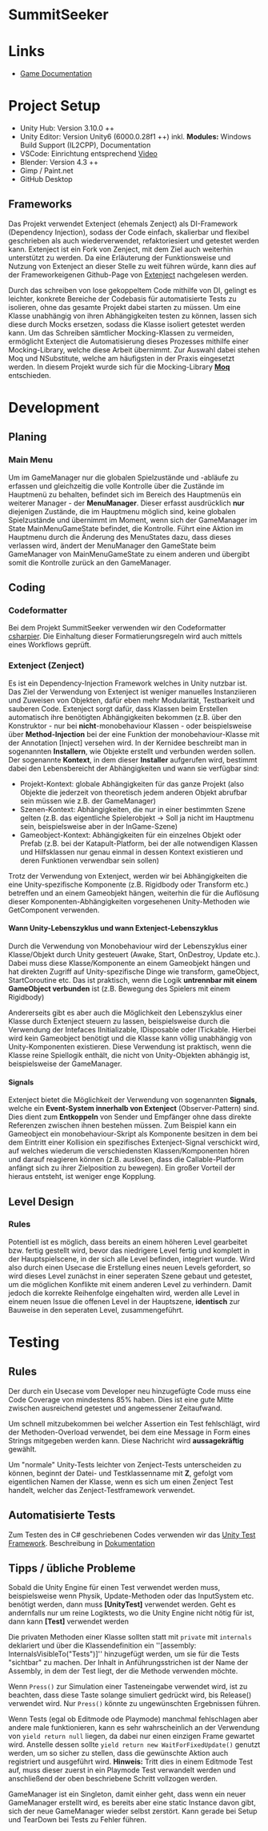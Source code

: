 # SummitSeeker

# Links
- [Game Documentation](https://summitseekerdevs.github.io/Dokumentation/)

# Project Setup
- Unity Hub: Version 3.10.0 ++
- Unity Editor: Version Unity6 (6000.0.28f1 ++) inkl. __Modules:__ Windows Build Support (IL2CPP), Documentation
- VSCode: Einrichtung entsprechend [Video](https://www.youtube.com/watch?v=ihVAKiJdd40&t=282s)
- Blender: Version 4.3 ++
- Gimp / Paint.net
- GitHub Desktop

## Frameworks
Das Projekt verwendet Extenject (ehemals Zenject) als DI-Framework (Dependency Injection), sodass der Code einfach, skalierbar und flexibel geschrieben als auch wiederverwendet, refaktoriesiert und getestet werden kann. Extenject ist ein Fork von Zenject, mit dem Ziel auch weiterhin unterstützt zu werden.
Da eine Erläuterung der Funktionsweise und Nutzung von Extenject an dieser Stelle zu weit führen würde, kann dies auf der Frameworkeigenen Github-Page von [Extenject](https://github.com/Mathijs-Bakker/Extenject?tab=readme-ov-file#what-is-dependency-injection) nachgelesen werden.

Durch das schreiben von lose gekoppeltem Code mithilfe von DI, gelingt es leichter, konkrete Bereiche der Codebasis für automatisierte Tests zu isolieren, ohne das gesamte Projekt dabei starten zu müssen. Um eine Klasse unabhängig von ihren Abhängigkeiten testen zu können, lassen sich diese durch Mocks ersetzen, sodass die Klasse isoliert getestet werden kann.
Um das Schreiben sämtlicher Mocking-Klassen zu vermeiden, ermöglicht Extenject die Automatisierung dieses Prozesses mithilfe einer Mocking-Library, welche diese Arbeit übernimmt. Zur Auswahl dabei stehen Moq und NSubstitute, welche am häufigsten in der Praxis eingesetzt werden. In diesem Projekt wurde sich für die Mocking-Library [__Moq__](https://github.com/devlooped/moq) entschieden.

# Development
## Planing
### Main Menu
Um im GameManager nur die globalen Spielzustände und -abläufe zu erfassen und gleichzeitig die volle Kontrolle über die Zustände im Hauptmenü zu behalten, befindet sich im Bereich des Hauptmenüs ein weiterer Manager - der __MenuManager__. Dieser erfasst ausdrücklich __nur__ diejenigen Zustände, die im Hauptmenu möglich sind, keine globalen Spielzustände und übernimmt im Moment, wenn sich der GameManager im State MainMenuGameState befindet, die Kontrolle. Führt eine Aktion im Hauptmenu durch die Änderung des MenuStates dazu, dass dieses verlassen wird, ändert der MenuManager den GameState beim GameManager von MainMenuGameState zu einem anderen und übergibt somit die Kontrolle zurück an den GameManager.

## Coding
### Codeformatter
Bei dem Projekt SummitSeeker verwenden wir den Codeformatter [csharpier](https://csharpier.com).
Die Einhaltung dieser Formatierungsregeln wird auch mittels eines Workflows geprüft.

### Extenject (Zenject)
Es ist ein Dependency-Injection Framework welches in Unity nutzbar ist. Das Ziel der Verwendung von Extenject ist weniger manuelles Instanziieren und Zuweisen von Objekten, dafür eben mehr Modularität, Testbarkeit und sauberen Code. Extenject sorgt dafür, dass Klassen beim Erstellen automatisch ihre benötigten Abhängigkeiten bekommen (z.B. über den Konstruktor - nur bei __nicht__-monobehaviour Klassen - oder beispielsweise über __Method-Injection__ bei der eine Funktion der monobehaviour-Klasse mit der Annotation [Inject] versehen wird.
In der Kernidee beschreibt man in sogenannten __Installern__, wie Objekte erstellt und verbunden werden sollen. Der sogenannte __Kontext__, in dem dieser __Installer__ aufgerufen wird, bestimmt dabei den Lebensbereicht der Abhängigkeiten und wann sie verfügbar sind:
  - Projekt-Kontext: globale Abhängigkeiten für das ganze Projekt (also Objekte die jederzeit von theoretisch jedem anderen Objekt abrufbar sein müssen wie z.B. der GameManager)
  - Szenen-Kontext: Abhängigkeiten, die nur in einer bestimmten Szene gelten (z.B. das eigentliche Spielerobjekt -> Soll ja nicht im Hauptmenu sein, beispielsweise aber in der InGame-Szene)
  - Gameobject-Kontext: Abhängigkeiten für ein einzelnes Objekt oder Prefab (z.B. bei der Katapult-Platform, bei der alle notwendigen Klassen und Hilfsklassen nur genau einmal in dessen Kontext existieren und deren Funktionen verwendbar sein sollen)

Trotz der Verwendung von Extenject, werden wir bei Abhängigkeiten die eine Unity-spezifische Komponente (z.B. Rigidbody oder Transform etc.) betreffen und an einem Gameobjekt hängen, weiterhin die für die Auflösung dieser Komponenten-Abhängigkeiten vorgesehenen Unity-Methoden wie GetComponent verwenden.

#### Wann Unity-Lebenszyklus und wann Extenject-Lebenszyklus
Durch die Verwendung von Monobehaviour wird der Lebenszyklus einer Klasse/Objekt durch Unity gesteuert (Awake, Start, OnDestroy, Update etc.). Dabei muss diese Klasse/Komponente an einem Gameobjekt hängen und hat direkten Zugriff auf Unity-spezifische Dinge wie transform, gameObject, StartCoroutine etc. Das ist praktisch, wenn die Logik __untrennbar mit einem GameObject verbunden__ ist (z.B. Bewegung des Spielers mit einem Rigidbody)

Andererseits gibt es aber auch die Möglichkeit den Lebenszyklus einer Klasse durch Extenject steuern zu lassen, beispielsweise durch die Verwendung der Intefaces IInitializable, IDisposable oder ITickable. Hierbei wird kein Gameobject benötigt und die Klasse kann völlig unabhängig von Unity-Komponenten existieren. Diese Verwendung ist praktisch, wenn die Klasse reine Spiellogik enthält, die nicht von Unity-Objekten abhängig ist, beispielsweise der GameManager.

#### Signals
Extenject bietet die Möglichkeit der Verwendung von sogenannten __Signals__, welche ein __Event-System innerhalb von Extenject__ (Observer-Pattern) sind. Dies dient zum __Entkoppeln__ von Sender und Empfänger ohne dass direkte Referenzen zwischen ihnen bestehen müssen. Zum Beispiel kann ein Gameobject ein monobehaviour-Skript als Komponente besitzen in dem bei dem Eintritt einer Kollision ein spezifisches Extenject-Signal verschickt wird, auf welches wiederum die verschiedensten Klassen/Komponenten hören und darauf reagieren können (z.B. auslösen, dass die Callable-Platform anfängt sich zu ihrer Zielposition zu bewegen). Ein großer Vorteil der hieraus entsteht, ist weniger enge Kopplung.

## Level Design
### Rules
Potentiell ist es möglich, dass bereits an einem höheren Level gearbeitet bzw. fertig gestellt wird, bevor das niedrigere Level fertig und komplett in der Hauptspielscene, in der sich alle Level befinden, integriert wurde. Wird also durch einen Usecase die Erstellung eines neuen Levels gefordert, so wird dieses Level zunächst in einer seperaten Szene gebaut und getestet, um die möglichen Konflikte mit einem anderen Level zu verhindern.
Damit jedoch die korrekte Reihenfolge eingehalten wird, werden alle Level in einem neuen Issue die offenen Level in der Hauptszene, __identisch__ zur Bauweise in den seperaten Level, zusammengeführt.

# Testing
## Rules
Der durch ein Usecase vom Developer neu hinzugefügte Code muss eine Code Coverage von mindestens 85% haben. Dies ist eine gute Mitte zwischen ausreichend getestet und angemessener Zeitaufwand. 

Um schnell mitzubekommen bei welcher Assertion ein Test fehlschlägt, wird der Methoden-Overload verwendet, bei dem eine Message in Form eines Strings mitgegeben werden kann. Diese Nachricht wird **aussagekräftig** gewählt.

Um "normale" Unity-Tests leichter von Zenject-Tests unterscheiden zu können, beginnt der Datei- und Testklassenname mit __Z__, gefolgt vom eigentlichen Namen der Klasse, wenn es sich um einen Zenject Test handelt, welcher das Zenject-Testframework verwendet.

## Automatisierte Tests
Zum Testen des in C# geschriebenen Codes verwenden wir das [Unity Test Framework](https://docs.unity3d.com/Packages/com.unity.test-framework@1.1/manual/index.html).
Beschreibung in [Dokumentation](https://summitseekerdevs.github.io/Dokumentation/developer/unity/automatisierte_tests/)

## Tipps / übliche Probleme
Sobald die Unity Engine für einen Test verwendet werden muss, beispielsweise wenn Physik, Update-Methoden oder das InputSystem etc. benötigt werden, dann muss **[UnityTest]** verwendet werden. Geht es andernfalls nur um reine Logiktests, wo die Unity Engine nicht nötig für ist, dann kann **[Test]** verwendet werden

Die privaten Methoden einer Klasse sollten statt mit `private` mit `internals` deklariert und über die Klassendefinition ein ''[assembly: InternalsVisibleTo("Tests")]'' hinzugefügt werden, um sie für die Tests "sichtbar" zu machen. Der Inhalt in Anführungsstrichen ist der Name der Assembly, in dem der Test liegt, der die Methode verwenden möchte.

Wenn `Press()` zur Simulation einer Tasteneingabe verwendet wird, ist zu beachten, dass diese Taste solange simuliert gedrückt wird, bis Release() verwendet wird. Nur `Press()` könnte zu ungewünschten Ergebnissen führen.

Wenn Tests (egal ob Editmode ode Playmode) manchmal fehlschlagen aber andere male funktionieren, kann es sehr wahrscheinlich an der Verwendung von `yield return null` liegen, da dabei nur einen einzigen Frame gewartet wird. Anstelle dessen sollte `yield return new WaitForFixedUpdate()` genutzt werden, um so sicher zu stellen, dass die gewünschte Aktion auch registriert und ausgeführt wird.
__Hinweis:__ Tritt dies in einem Editmode Test auf, muss dieser zuerst in ein Playmode Test verwandelt werden und anschließend der oben beschriebene Schritt vollzogen werden.

GameManager ist ein Singleton, damit einher geht, dass wenn ein neuer GameManager erstellt wird, es bereits aber eine static Instance davon gibt, sich der neue GameManager wieder selbst zerstört. Kann gerade bei Setup und TearDown bei Tests zu Fehler führen.
